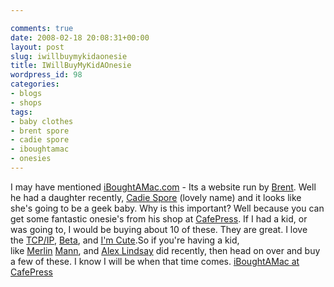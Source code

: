 ```yaml
---

comments: true
date: 2008-02-18 20:08:31+00:00
layout: post
slug: iwillbuymykidaonesie
title: IWillBuyMyKidAOnesie
wordpress_id: 98
categories:
- blogs
- shops
tags:
- baby clothes
- brent spore
- cadie spore
- iboughtamac
- onesies
---
```


I may have mentioned [iBoughtAMac.com](http://iboughtamac.com) - Its a website run by [Brent](http://twitter.com/iboughtamac). Well he had a daughter recently, [Cadie Spore](http://cadiespore.com) (lovely name) and it looks like she's going to be a geek baby. Why is this important? Well because you can get some fantastic onesie's from his shop at [CafePress](http://www.cafepress.com/iboughtamac). If I had a kid, or was going to, I would be buying about 10 of these. They are great. I love the [TCP/IP](http://www.cafepress.com/iboughtamac.218178322), [Beta](http://www.cafepress.com/iboughtamac.218175119), and [I'm Cute](http://www.cafepress.com/iboughtamac.218178320).So if you're having a kid, like [Merlin](http://flickr.com/photos/merlin/sets/72157602806576128/) [Mann](http://www.merlinmann.com), and [Alex Lindsay](http://alexlindsay.vox.com/) did recently, then head on over and buy a few of these. I know I will be when that time comes. [iBoughtAMac at CafePress](http://www.cafepress.com/iboughtamac) 
